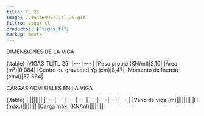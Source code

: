 ```yaml
---
title: TL 25
image: /v1544699777/tl_25.gif
filtro: vigas_tl
productos: ["vigas_tl"]
markup: mmark
---
```


DIMENSIONES DE LA VIGA

{.table}
|VIGAS TL|TL 25|
|--- |--- |
|Peso propio (KN/ml)|2,10|
|Área (m²)|0,084|
|Centro de gravedad Yg (cm)|8,47|
|Momento de Inercia (cm4)|32.664|

CARGAS ADMISIBLES EN LA VIGA

{.table}
|||||||||
|--- |--- |--- |--- |--- |--- |--- |--- |
|Vano de viga (m)||||||||
|H (máx.)||||||||
|Carga máx. (KN/ml)||||||||
